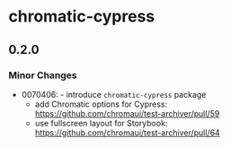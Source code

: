 # chromatic-cypress

## 0.2.0

### Minor Changes

- 0070406: - introduce `chromatic-cypress` package
  - add Chromatic options for Cypress: https://github.com/chromaui/test-archiver/pull/59
  - use fullscreen layout for Storybook: https://github.com/chromaui/test-archiver/pull/64
